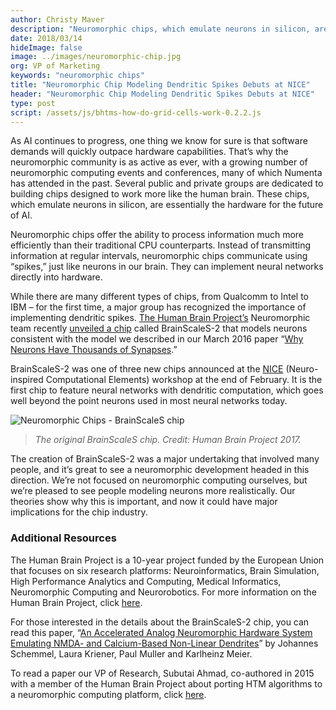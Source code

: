 ```yaml
---
author: Christy Maver
description: "Neuromorphic chips, which emulate neurons in silicon, are essentially the hardware for the future of AI. The Human Brain Project’s Neuromorphic team recently unveiled a chip called BrainScaleS-2 that models neurons consistent with the model described in our 2016 paper “Why Neurons Have Thousands of Synapses.”"
date: 2018/03/14
hideImage: false
image: ../images/neuromorphic-chip.jpg
org: VP of Marketing
keywords: "neuromorphic chips"
title: "Neuromorphic Chip Modeling Dendritic Spikes Debuts at NICE"
header: "Neuromorphic Chip Modeling Dendritic Spikes Debuts at NICE"
type: post
script: /assets/js/bhtms-how-do-grid-cells-work-0.2.2.js
---
```


As AI continues to progress, one thing we know for sure is that software demands will quickly outpace hardware capabilities. That’s why the neuromorphic community is as active as ever, with a growing number of neuromorphic computing events and conferences, many of which Numenta has attended in the past.  Several public and private groups are dedicated to building chips designed to work more like the human brain. These chips, which emulate neurons in silicon, are essentially the hardware for the future of AI.

Neuromorphic chips offer the ability to process information much more efficiently than their traditional CPU counterparts.  Instead of transmitting information at regular intervals, neuromorphic chips communicate using “spikes,” just like neurons in our brain. They can implement neural networks directly into hardware.

While there are many different types of chips, from Qualcomm to Intel to IBM – for the first time, a major group has recognized the importance of implementing dendritic spikes. [The Human Brain Project’s](https://www.humanbrainproject.eu/en/silicon-brains/) Neuromorphic team recently [unveiled a chip](https://www.humanbrainproject.eu/en/follow-hbp/news/computers-learn-to-learn/) called BrainScaleS-2 that models neurons consistent with the model we described in our March 2016 paper “[Why Neurons Have Thousands of Synapses](/resources/papers/why-neurons-have-thousands-of-synapses-theory-of-sequence-memory-in-neocortex/).”  

BrainScaleS-2 was one of three new chips announced at the [NICE](http://niceworkshop.org/2018-nice-workshop/) (Neuro-inspired Computational Elements) workshop at the end of February.  It is the first chip to feature neural networks with dendritic computation, which goes well beyond the point neurons used in most neural networks today.

![Neuromorphic Chips - BrainScaleS chip](../images/BrainScales-2.jpg) </br>
> *The original BrainScaleS chip.  Credit: Human Brain Project 2017.*

The creation of BrainScaleS-2 was a major undertaking that involved many people, and it’s great to see a neuromorphic development headed in this direction.  We’re not focused on neuromorphic computing ourselves, but we’re pleased to see people modeling neurons more realistically.  Our theories show why this is important, and now it could have major implications for the chip industry.

### Additional Resources

The Human Brain Project is a 10-year project funded by the European Union that focuses on six research platforms: Neuroinformatics, Brain Simulation, High Performance Analytics and Computing, Medical Informatics, Neuromorphic Computing and Neurorobotics.  For more information on the Human Brain Project, click [here](https://www.humanbrainproject.eu/en/).

For those interested in the details about the BrainScaleS-2 chip, you can read this paper, “[An Accelerated Analog Neuromorphic Hardware System Emulating NMDA- and Calcium-Based Non-Linear Dendrites](https://arxiv.org/pdf/1703.07286.pdf)” by Johannes Schemmel, Laura Kriener, Paul Muller and Karlheinz Meier.

To read a paper our VP of Research, Subutai Ahmad, co-authored in 2015 with a member of the Human Brain Project about porting HTM algorithms to a neuromorphic computing platform, click [here](https://arxiv.org/abs/1505.02142).

